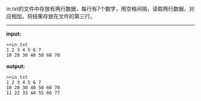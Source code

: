 in.txt的文件中存放有两行数据，每行有7个数字，用空格间隔，读取两行数据，对应相加，将结果存放在文件的第三行。
****
**input:**
```
>>in.txt
1 2 3 4 5 6 7
10 20 30 40 50 60 70
```
**output:**
```
>>in.txt
1 2 3 4 5 6 7
10 20 30 40 50 60 70
11 22 33 44 55 66 77
```